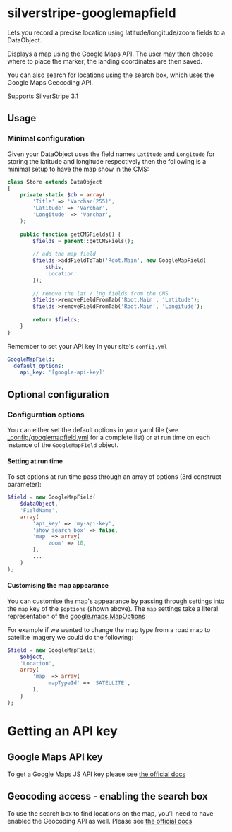 silverstripe-googlemapfield
==============

Lets you record a precise location using latitude/longitude/zoom fields to a DataObject.

Displays a map using the Google Maps API. The user may then choose where to place the marker; the landing coordinates are then saved.

You can also search for locations using the search box, which uses the Google Maps Geocoding API.

Supports SilverStripe 3.1

## Usage

### Minimal configuration

Given your DataObject uses the field names `Latitude` and `Longitude` for storing the latitude and longitude
respectively then the following is a minimal setup to have the map show in the CMS:

```php
class Store extends DataObject
{
    private static $db = array(
        'Title' => 'Varchar(255)',
        'Latitude' => 'Varchar',
        'Longitude' => 'Varchar',
    );
    
    public function getCMSFields() {
        $fields = parent::getCMSFiels();
        
        // add the map field
        $fields->addFieldToTab('Root.Main', new GoogleMapField(
            $this,
            'Location'
        ));
        
        // remove the lat / lng fields from the CMS
        $fields->removeFieldFromTab('Root.Main', 'Latitude');
        $fields->removeFieldFromTab('Root.Main', 'Longitude');
        
        return $fields;
    }
}
```

Remember to set your API key in your site's `config.yml`

```yml
GoogleMapField:
  default_options:
    api_key: '[google-api-key]'
```

## Optional configuration

### Configuration options

You can either set the default options in your yaml file (see [_config/googlemapfield.yml](_config/googlemapfield.yml)
for a complete list) or at run time on each instance of the `GoogleMapField` object.

#### Setting at run time

To set options at run time pass through an array of options (3rd construct parameter):

```php
$field = new GoogleMapField(
    $dataObject,
    'FieldName',
    array(
        'api_key' => 'my-api-key',
        'show_search_box' => false,
        'map' => array(
            'zoom' => 10,
        ),
        ...
    )
);
```

#### Customising the map appearance

You can customise the map's appearance by passing through settings into the `map` key of the `$options` (shown above).
The `map` settings take a literal representation of the [google.maps.MapOptions](https://developers.google.com/maps/documentation/javascript/reference?csw=1#MapOptions)

For example if we wanted to change the map type from a road map to satellite imagery we could do the following:

```php
$field = new GoogleMapField(
    $object,
    'Location',
    array(
        'map' => array(
            'mapTypeId' => 'SATELLITE',
        ),
    )
);
```

# Getting an API key

## Google Maps API key

To get a Google Maps JS API key please see [the official docs](https://developers.google.com/maps/documentation/javascript/get-api-key)

## Geocoding access - enabling the search box

To use the search box to find locations on the map, you'll need to have enabled the Geocoding API as well. Please see
[the official docs](https://developers.google.com/maps/documentation/javascript/geocoding#GetStarted)